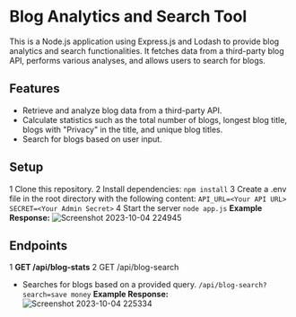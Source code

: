 # **Blog Analytics and Search Tool**
This is a Node.js application using Express.js and Lodash to provide blog analytics and search functionalities. It fetches data from a third-party blog API, performs various analyses, and allows users to search for blogs.

## **Features**
+ Retrieve and analyze blog data from a third-party API.
+ Calculate statistics such as the total number of blogs, longest blog title, blogs with "Privacy" in the title, and unique blog titles.
+ Search for blogs based on user input.
## **Setup**
1 Clone this repository.
2 Install dependencies:
` npm install `
3 Create a .env file in the root directory with the following content:
`API_URL=<Your API URL>
SECRET=<Your Admin Secret>`
4 Start the server
`node app.js`
**Example Response:**
![Screenshot 2023-10-04 224945](https://github.com/trishbatra/assignment-/assets/97588299/1141872d-ffbf-4bc1-b478-afd4aeb3af24)
## Endpoints
1 **GET /api/blog-stats**
2 GET /api/blog-search
+ Searches for blogs based on a provided query.
  `/api/blog-search?search=save money`
**Example Response:**
  ![Screenshot 2023-10-04 225334](https://github.com/trishbatra/assignment-/assets/97588299/5be8f35f-908b-4eb7-835e-eaaa27e200ba)

